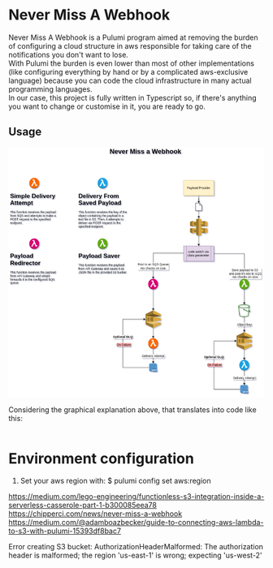 # Never Miss A Webhook

Never Miss A Webhook is a Pulumi program aimed at removing the burden of configuring a cloud structure in aws 
responsible for taking care of the notifications you don't want to lose.  
With Pulumi the burden is even lower than most of other implementations (like configuring everything by hand or by 
a complicated aws-exclusive language) because you can code the cloud infrastructure in many actual programming 
languages.  
In our case, this project is fully written in Typescript so, if there's anything you want to change or customise in it,
you are ready to go.  

## Usage
![](./nmaw.png)

Considering the graphical explanation above, that translates into code like this:  
```typescript

```

# Environment configuration

1) Set your aws region with: 
$ pulumi config set aws:region <region>


https://medium.com/lego-engineering/functionless-s3-integration-inside-a-serverless-casserole-part-1-b300085eea78
https://chipperci.com/news/never-miss-a-webhook
https://medium.com/@adamboazbecker/guide-to-connecting-aws-lambda-to-s3-with-pulumi-15393df8bac7

Error creating S3 bucket: AuthorizationHeaderMalformed: The authorization header is malformed; the region 'us-east-1' is wrong; expecting 'us-west-2'
